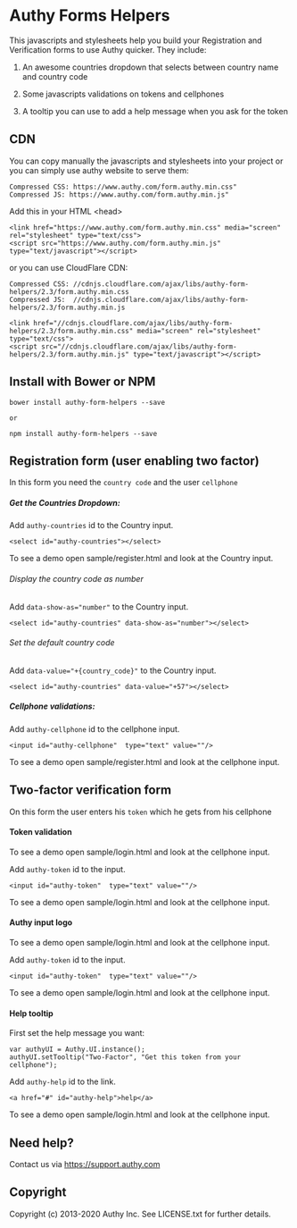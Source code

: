 # Authy Forms Helpers

This javascripts and stylesheets help you build your Registration and
Verification forms to use Authy quicker.
They include:

1. An awesome countries dropdown that selects between country name and country
   code

2. Some javascripts validations on tokens and cellphones

3. A tooltip you can use to add a help message when you ask for the token


## CDN

You can copy manually the javascripts and stylesheets into your project or you can simply use authy website to serve them:

    Compressed CSS: https://www.authy.com/form.authy.min.css"
    Compressed JS: https://www.authy.com/form.authy.min.js"

Add this in your HTML \<head\>

    <link href="https://www.authy.com/form.authy.min.css" media="screen" rel="stylesheet" type="text/css">
    <script src="https://www.authy.com/form.authy.min.js" type="text/javascript"></script>

or you can use CloudFlare CDN:

    Compressed CSS: //cdnjs.cloudflare.com/ajax/libs/authy-form-helpers/2.3/form.authy.min.css
    Compressed JS:  //cdnjs.cloudflare.com/ajax/libs/authy-form-helpers/2.3/form.authy.min.js

    <link href="//cdnjs.cloudflare.com/ajax/libs/authy-form-helpers/2.3/form.authy.min.css" media="screen" rel="stylesheet" type="text/css">
    <script src="//cdnjs.cloudflare.com/ajax/libs/authy-form-helpers/2.3/form.authy.min.js" type="text/javascript"></script>

## Install with Bower or NPM

    bower install authy-form-helpers --save

    or

    npm install authy-form-helpers --save

## Registration form (user enabling two factor)

In  this form you need the `country code` and the user `cellphone`

##### Get the Countries Dropdown:

Add `authy-countries` id to the Country input.

    <select id="authy-countries"></select>

To see a demo open sample/register.html and look at the Country input.

###### Display the country code as number

Add `data-show-as="number"` to the Country input.

    <select id="authy-countries" data-show-as="number"></select>

###### Set the default country code

Add `data-value="+{country_code}"` to the Country input.

    <select id="authy-countries" data-value="+57"></select>

##### Cellphone validations:

Add `authy-cellphone` id to the cellphone input.

    <input id="authy-cellphone"  type="text" value=""/>

To see a demo open sample/register.html and look at the cellphone input.


## Two-factor verification form

On this form the user enters his `token` which he gets from his cellphone


#### Token validation

To see a demo open sample/login.html and look at the cellphone input.

Add `authy-token` id to the input.

    <input id="authy-token"  type="text" value=""/>

To see a demo open sample/login.html and look at the cellphone input.

#### Authy input logo

To see a demo open sample/login.html and look at the cellphone input.

Add `authy-token` id to the input.

    <input id="authy-token"  type="text" value=""/>

To see a demo open sample/login.html and look at the cellphone input.

#### Help tooltip

First set the help message you want:

    var authyUI = Authy.UI.instance();
    authyUI.setTooltip("Two-Factor", "Get this token from your cellphone");

Add `authy-help` id to the link.

    <a href="#" id="authy-help">help</a>

To see a demo open sample/login.html and look at the cellphone input.


## Need help?

Contact us via https://support.authy.com

## Copyright

Copyright (c) 2013-2020 Authy Inc. See LICENSE.txt for further details.
